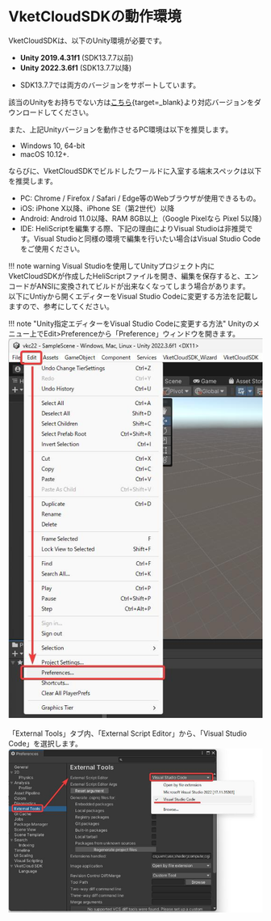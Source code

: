 # VketCloudSDKの動作環境

VketCloudSDKは、以下のUnity環境が必要です。

- **Unity 2019.4.31f1** (SDK13.7.7以前)
- **Unity 2022.3.6f1** (SDK13.7.7以降)

* SDK13.7.7では両方のバージョンをサポートしています。

該当のUnityをお持ちでない方は[こちら](https://unity.com/releases/editor/archive){target=_blank}より対応バージョンをダウンロードしてください。

また、上記Unityバージョンを動作させるPC環境は以下を推奨します。

- Windows 10, 64-bit
- macOS 10.12+.

ならびに、VketCloudSDKでビルドしたワールドに入室する端末スペックは以下を推奨します。

- PC: Chrome / Firefox / Safari / Edge等のWebブラウザが使用できるもの。
- iOS: iPhone X以降、iPhone SE（第2世代）以降
- Android: Android 11.0以降、RAM 8GB以上（Google Pixelなら Pixel 5以降）
- IDE: HeliScriptを編集する際、下記の理由によりVisual Studioは非推奨です。Visual Studioと同様の環境で編集を行いたい場合はVisual Studio Codeをご使用ください。

!!! note warning
    Visual Studioを使用してUnityプロジェクト内にVketCloudSDKが作成したHeliScriptファイルを開き、編集を保存すると、エンコードがANSIに変換されてビルドが出来なくなってしまう場合があります。<br>
    以下にUntiyから開くエディターをVisual Studio Codeに変更する方法を記載しますので、参考にしてください。

!!! note "Unity指定エディターをVisual Studio Codeに変更する方法"
    Unityのメニュー上でEdit>Preferenceから「Preference」ウィンドウを開きます。<br>
    ![OperatingEnvironment](./img/OperatingEnvironment_01.jpg)<br><br>
    「External Tools」タブ内、「External Script Editor」から、「Visual Studio Code」を選択します。<br>
    ![OperatingEnvironment](./img/OperatingEnvironment_02.jpg)
